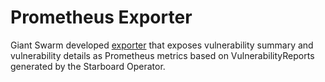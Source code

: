 # Prometheus Exporter

Giant Swarm developed [exporter] that exposes vulnerability summary and vulnerability details as Prometheus metrics based
on VulnerabilityReports generated by the Starboard Operator.

[exporter]: https://github.com/giantswarm/starboard-exporter/
